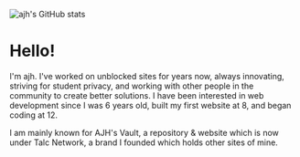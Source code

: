 ![ajh's GitHub stats](https://github-readme-stats.vercel.app/api?username=its-ajh&show_icons=true&theme=blue-green)

# Hello!
I'm ajh. I've worked on unblocked sites for years now, always innovating, striving for student privacy, and working with other people in the community to create better solutions. I have been interested in web development since I was 6 years old, built my first website at 8, and began coding at 12.

I am mainly known for AJH's Vault, a repository & website which is now under Talc Network, a brand I founded which holds other sites of mine.
